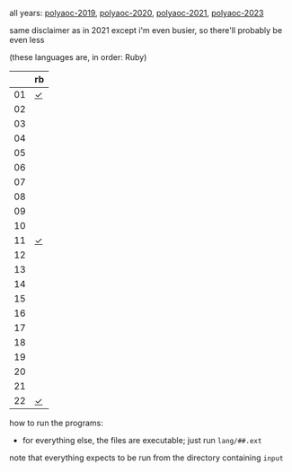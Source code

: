all years:
[polyaoc-2019](https://github.com/tckmn/polyaoc-2019),
[polyaoc-2020](https://github.com/tckmn/polyaoc-2020),
[polyaoc-2021](https://github.com/tckmn/polyaoc-2021),
[polyaoc-2023](https://github.com/tckmn/polyaoc-2023)

same disclaimer as in 2021 except i'm even busier, so there'll probably be even less

(these languages are, in order: Ruby)

|    | rb        |
| -  | -         |
| 01 | [✓][01rb] |
| 02 |           |
| 03 |           |
| 04 |           |
| 05 |           |
| 06 |           |
| 07 |           |
| 08 |           |
| 09 |           |
| 10 |           |
| 11 | [✓][11rb] |
| 12 |           |
| 13 |           |
| 14 |           |
| 15 |           |
| 16 |           |
| 17 |           |
| 18 |           |
| 19 |           |
| 20 |           |
| 21 |           |
| 22 | [✓][22rb] |

how to run the programs:

 * for everything else, the files are executable; just run `lang/##.ext`

note that everything expects to be run from the directory containing `input`

[01rb]:  https://github.com/tckmn/polyaoc-2023/tree/main/01/rb
[11rb]:  https://github.com/tckmn/polyaoc-2023/tree/main/11/rb
[22rb]:  https://github.com/tckmn/polyaoc-2023/tree/main/22/rb

